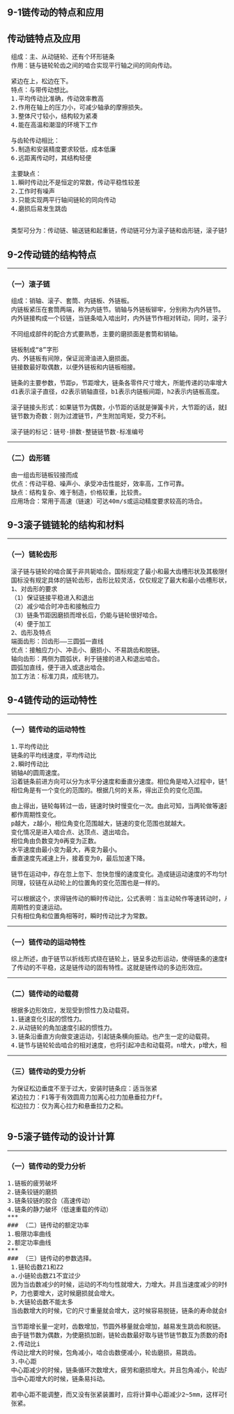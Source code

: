 ## 9-1链传动的特点和应用
## 传动链特点及应用 
<pre>
 组成：主、从动链轮、还有个环形链条
 作用：链与链轮轮齿之间的啮合实现平行轴之间的同向传动。
 
 紧边在上，松边在下。
 特点：与带传动想比。
 1.平均传动比准确，传动效率教高
 2.作用在轴上的压力小，可减少轴承的摩擦损失。
 3.整体尺寸较小，结构较为紧凑
 4.能在高温和潮湿的环境下工作
 
 与齿轮传动相比：
 5.制造和安装精度要求较低，成本低廉
 6.远距离传动时，其结构轻便
 
 主要缺点：
 1.瞬时传动比不是恒定的常数，传动平稳性较差
 2.工作时有噪声
 3.只能实现两平行轴间链轮的同向传动
 4.磨损后易发生跳齿
 
</pre>
<pre>
 类型可分为：传动链、输送链和起重链，传动链可分为滚子链和齿形链，滚子链常用于传动系统中的低速级。
</pre>
## 9-2传动链的结构特点
***
### （一）滚子链
<pre>
 组成：销轴、滚子、套筒、内链板、外链板。
 内链板紧压在套筒两端，称为内链节。销轴与外链板铆牢，分别称为内外链节。
 内外链接构成一个铰链，当链条啮入啮出时，内外链节作相对转动，同时，滚子沿链轮链齿滚动，可减少链条与轮齿的磨损。
 
 不同组成部件的配合方式要熟悉，主要的磨损面是套筒和销轴。
 
 链板制成“8”字形
 内、外链板有间隙，保证润滑油进入磨损面。
 链接数最好取偶数，以便外链板和内链板相接。
 
 链条的主要参数，节距p，节距增大，链条各零件尺寸增大，所能传递的功率增大。
 d1表示滚子直径，d2表示销轴直径，b1表示内链板间距，h2表示内链板高度。
 
 滚子链接头形式：如果链节为偶数，小节距的话就是弹簧卡片，大节距的话，就是开口销。这两种情况受力较好。
 链节数为奇数：则为过渡链节，产生附加弯矩，受力不利。
 
 滚子链的标记：链号-排数-整链链节数-标准编号
</pre>
***
### （二）齿形链 
<pre>
 由一组齿形链板铰接而成
 优点：传动平稳、噪声小、承受冲击性能好，效率高，工作可靠。
 缺点：结构复杂、难于制造，价格较重，比较贵。
 应用场合：常用于高速（链速）可达40m/s或运动精度要求较高的场合。
</pre>
## 9-3滚子链链轮的结构和材料
***
### （一）链轮齿形
<pre>
 滚子链与链轮的啮合属于非共轭啮合。国标规定了最小和最大齿槽形状及其极限参数。
 国标没有规定具体的链轮齿形，齿形比较灵活，仅仅规定了最大和最小齿槽形状，及其极限参数。
 1、对齿形的要求
 （1）保证链接平稳进入和退出
 （2）减少啮合时冲击和接触应力
 （3）链条节距因磨损而增长后，仍能与链轮很好啮合。
 （4）便于加工
 2、齿形及特点
 端面齿形：凹齿形——三圆弧一直线
 优点：接触应力小、冲击小、磨损小、不易跳齿和脱链。
 轴向齿形：两侧为圆弧状，利于链接的进入和退出啮合。
 圆弧加直线，便于进入或退出啮合。
 加工方法：标准刀具，成形铣刀。
</pre>
## 9-4链传动的运动特性
***
### （一）链传动的运动特性
<pre>
 1.平均传动比
 链条的平均线速度，平均传动比
 2.瞬时传动比
 销轴A的圆周速度。
 沿着链条前进方向可以分为水平分速度和垂直分速度。相位角是啮入过程中，链节铰链A在主动轮上的相位角。
 相位角是有一个变化的范围的。根据几何的关系，得出正负的变化范围。
 
 由上得出，链轮每转过一齿，链速时快时慢变化一次。由此可知，当两轮做等速回转时，瞬时链速和瞬时传动比
 都作周期性变化。
 p越大，z越小，相位角变化范围越大，链速的变化范围也就越大。
 变化情况是进入啮合点、达顶点、退出啮合。
 相位角由负数变为0再变为正数。
 水平速度由最小变为最大，再变为最小。
 垂直速度先减速上升，接着变为0，最后加速下降。
 
 链节在运动中，存在忽上忽下、忽快忽慢的速度变化。造成链运动速度的不均匀性，呈规律的周期性的波动。
 同理，铰链在从动轮上的位置角的变化范围也是一样的。
 
 可以根据这个，求得链传动的瞬时传动比，公式表明：当主动轮作等速转动时，从动轮随位置角和相位角的变化作
 周期性的变速运动。
 只有相位角和位置角相等时，瞬时传动比才为常数。
</pre>
***
### （一）链传动的运动特性
<pre>
 综上所述，由于链节以折线形式绕在链轮上，链呈多边形运动，使得链条的速度和瞬时传动比发生周期性的变化，造成
 了传动的不平稳，这是链传动的固有特性。这就是链传动的多边形效应。
</pre>
***
### （二）链传动的动载荷
<pre>
 根据多边形效应，发现受到惯性力及动载荷。
 1.链速变化引起的惯性力。
 2.从动链轮的角加速度引起的惯性力。
 3.链条沿垂直方向做变速运动，引起链条横向振动。也产生一定的动载荷。
 4.链节与链轮轮齿啮合的相对速度，也将引起冲击和动载荷。n增大，p增大，相对冲击冲动载荷也增大
</pre>
***
### （三）链传动的受力分析
<pre>
 为保证松边垂度不至于过大，安装时链条应：适当张紧
 紧边拉力：F1等于有效圆周力加离心拉力加悬垂拉力Ff。
 松边拉力：仅为离心拉力和悬垂拉力之和。
 
</pre>
## 9-5滚子链传动的设计计算
***
### （一）链传动的受力分析
<pre>
1.链板的疲劳破坏
2.链条铰链的磨损
3.链条铰链的胶合（高速传动）
4.链条的静力破坏（低速重载的传动）
***
### （二）链传动的额定功率
1.极限功率曲线
2.额定功率曲线
***
### （三）链传动的参数选择。
 1.链轮齿数Z1和Z2
 a.小链轮齿数Z1不宜过少
 因为当齿数减少的时候，运动的不均匀性就增大，力增大。并且当速度减少的时候，要保证一定的功率
 P，力也要增大，这时候磨损就会增大。
 b.大链轮齿数不能太多
 当齿数增大的时候，它的尺寸重量就会增大，这时候容易脱链，链条的寿命就会缩短。
 
 当节距增长量一定时，齿数增加，节圆外移量就会增加，越易发生跳齿和脱链。
 由于链节数为偶数，为使磨损加剧，链轮齿数最好取与链节链节数互为质数的奇数。
 2.传动比i
 传动比增大的时候，包角减小，啮合齿数便减小，轮齿磨损，易跳齿。
 3.中心距
 中心距减少的时候，链条循环次数增大，疲劳和磨损增大。并且包角减小，轮齿所受载荷增大，易跳齿和脱链。
 当中心距增大的时候，链条易抖动。
 
 若中心距不能调整，而又没有张紧装置时，应将计算中心距减少2~5mm，这样可使链条有小的垂直度，保持链条传动的
 张紧。
 
</pre>
